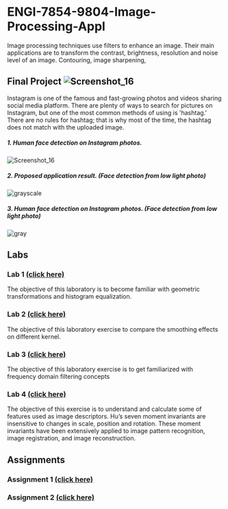 # ENGI-7854-9804-Image-Processing-Appl
Image processing techniques use filters to enhance an image. Their main applications are to transform the contrast, brightness, resolution and noise level of an image. Contouring, image sharpening,

## Final Project ![Screenshot_16](https://github.com/wohhie/ENGI-7854-9804-Image-Processing-Appl/tree/master/project)
Instagram is one of the famous and fast-growing photos and videos sharing social media platform. There
are plenty of ways to search for pictures on Instagram, but one of the most common methods of using is
'hashtag.' There are no rules for hashtag; that is why most of the time, the hashtag does not match with
the uploaded image.

##### 1. Human face detection on Instagram photos.
![Screenshot_16](https://user-images.githubusercontent.com/13005159/95758150-a34dd180-0c82-11eb-80d5-a13243c9f60a.png)

##### 2. Proposed application result. (Face detection from low light photo)
![grayscale](https://user-images.githubusercontent.com/13005159/95758297-db551480-0c82-11eb-9365-e317a14f6281.png)

##### 3. Human face detection on Instagram photos. (Face detection from low light photo)
![gray](https://user-images.githubusercontent.com/13005159/95758301-ddb76e80-0c82-11eb-8fd0-920c6c03321a.png)


## Labs
### Lab 1 [(click here)](https://github.com/wohhie/ENGI-7854-9804-Image-Processing-Appl/tree/master/Labs/Lab1)
The objective of this laboratory is to become familiar with geometric transformations and
histogram equalization.

### Lab 2 [(click here)](https://github.com/wohhie/ENGI-7854-9804-Image-Processing-Appl/tree/master/Labs/Lab2)
The objective of this laboratory exercise to compare the smoothing effects on different kernel. 

### Lab 3 [(click here)](https://github.com/wohhie/ENGI-7854-9804-Image-Processing-Appl/tree/master/Labs/Lab3)
The objective of this laboratory exercise is to get familiarized with frequency domain filtering
concepts

### Lab 4 [(click here)](https://github.com/wohhie/ENGI-7854-9804-Image-Processing-Appl/tree/master/Labs/Lab4)
The objective of this exercise is to understand and calculate some of features used as image
descriptors. Hu’s seven moment invariants are insensitive to changes in scale, position and
rotation. These moment invariants have been extensively applied to image pattern recognition,
image registration, and image reconstruction.


## Assignments
### Assignment 1 [(click here)](https://github.com/wohhie/ENGI-7854-9804-Image-Processing-Appl/tree/master/Assignments/assignment1)
### Assignment 2 [(click here)](https://github.com/wohhie/ENGI-7854-9804-Image-Processing-Appl/tree/master/Assignments/assignment2)
